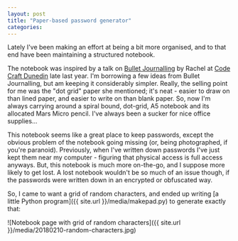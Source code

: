 ```yaml
---
layout: post
title: "Paper-based password generator"
categories:
---
```


Lately I've been making an effort at being a bit more organised, and to that end have been maintaining a structured notebook.

The notebook was inspired by a talk on [Bullet Journalling](http://bulletjournal.com/) by Rachel at [Code Craft Dunedin](https://www.meetup.com/Code-Craft-Dunedin/) late last year. I'm borrowing a few ideas from Bullet Journalling, but am keeping it considerably simpler. Really, the selling point for me was the "dot grid" paper she mentioned; it's neat - easier to draw on than lined paper, and easier to write on than blank paper. So, now I'm always carrying around a spiral bound, dot-grid, A5 notebook and its allocated Mars Micro pencil. I've always been a sucker for nice office supplies...

This notebook seems like a great place to keep passwords, except the obvious problem of the notebook going missing (or, being photographed, if you're paranoid). Previously, when I've written down passwords I've just kept them near my computer - figuring that physical access is full access anyways. But, this notebook is much more on-the-go, and I suppose more likely to get lost. A lost notebook wouldn't be so much of an issue though, if the passwords were written down in an encrypted or obfuscated way.

So, I came to want a grid of random characters, and ended up writing [a little Python program]({{ site.url }}/media/makepad.py) to generate exactly that:

![Notebook page with grid of random characters]({{ site.url }}/media/20180210-random-characters.jpg)
